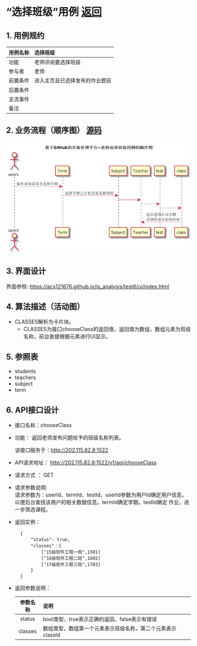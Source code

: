 # “选择班级”用例 [返回](./README.md)
## 1. 用例规约


|用例名称|选择班级|
|-------|:-------------|
|功能|老师评阅要选择班级|
|参与者|老师|
|前置条件|进入主页且已选择发布的作业题目|
|后置条件| |
|主流事件| |
|备注| |

## 2. 业务流程（顺序图） [源码](./src/chooseClass.puml)
![](./images/chooseClass.png) 

## 3. 界面设计
界面参照: https://acs121676.github.io/is_analysis/test6/ui/index.html
## 4. 算法描述（活动图）

- CLASSES解析为卡片块。
  - CLASSES为接口chooseClass的返回值，返回值为数组，数组元素为班级名称，前台直接根据元素进行UI显示。

## 5. 参照表

- students
- teachers
- subject
- term
## 6. API接口设计

- 接口名称：chooseClass
    
- 功能：
    返回老师发布问题给予的班级名称列表。   
    
    该接口服务于：http://202.115.82.8:1522
    
- API请求地址： 
    http://202.115.82.8:1522/v1/api/chooseClass

- 请求方式 ：
    GET  

- 请求参数说明:        
    请求参数为：userId、termId、testId，userId参数为用户Id确定用户信息，以便后台查找该用户的相关数据信息。termId确定学期，testId确定
    作业，进一步筛选课程。
    
- 返回实例：

        {
            "status": true,
            "classes"：{
                ["15级软件工程一班",1501]
                ["16级软件工程二班",1602]
                ["17级软件工程三班",1703]
            }
        }
  
- 返回参数说明：    
 
  |参数名称|说明|
  |:---------:|:--------------------------------------------------------|      
  |status|bool类型，true表示正确的返回，false表示有错误|
  |classes|数组类型，数组第一个元素表示班级名称，第二个元素表示classId|